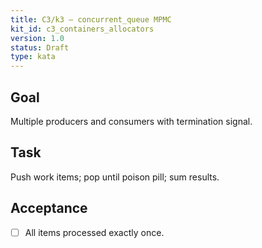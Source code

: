 ```yaml
---
title: C3/k3 — concurrent_queue MPMC
kit_id: c3_containers_allocators
version: 1.0
status: Draft
type: kata
---
```

## Goal
Multiple producers and consumers with termination signal.
## Task
Push work items; pop until poison pill; sum results.
## Acceptance
- [ ] All items processed exactly once.